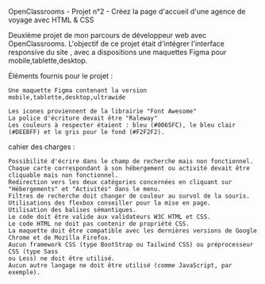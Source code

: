 OpenClassrooms - Projet n°2 - Créez la page d'accueil d'une agence de voyage avec HTML & CSS

Deuxième projet de mon parcours de développeur web avec OpenClassrooms. L'objectif de ce projet était d'intégrer l'interface responsive du site , avec a dispositions une maquettes Figma pour mobile,tablette,desktop.

Éléments fournis pour le projet :

    Une maquette Figma contenant la version mobile,tablette,desktop,ultrawide
    
    Les icones proviennent de la librairie "Font Awesome"
    La police d'écriture devait être "Raleway" 
    Les couleurs à respecter étaient : bleu (#0065FC), le bleu clair (#DEEBFF) et le gris pour le fond (#F2F2F2).


cahier des charges :
    
    Possibilité d'écrire dans le champ de recherche mais non fonctionnel.
    Chaque carte correspondant à son hébergement ou activité devait être cliquable mais non fonctionnel.
    Redirection vers les deux catégories concernées en cliquant sur "Hébergements" et "Activités" dans le menu.
    Filtres de recherche doit changer de couleur au survol de la souris.
    Utilisations des flexbox conseiller pour la mise en page.
    Utilisation des balises sémantiques.
    Le code doit être valide aux validateurs W3C HTML et CSS.
    Le code HTML ne doit pas contenir de propriété CSS.
    La maquette doit être compatible avec les dernières versions de Google Chrome et de Mozilla Firefox.
    Aucun framework CSS (type BootStrap ou Tailwind CSS) ou préprocesseur CSS (type Sass
    ou Less) ne doit être utilisé.
    Aucun autre langage ne doit être utilisé (comme JavaScript, par exemple).
  
